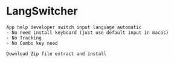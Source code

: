 # LangSwitcher 
```
App help developer switch input language automatic 
- No need install keyboard (just use default input in macos)
- No Tracking
- No Combo key need
```

```
Download Zip file extract and install
```
